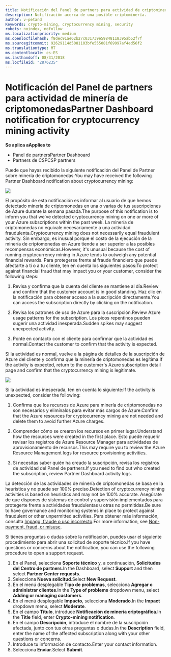 ```yaml
---
title: Notificación del Panel de partners para actividad de criptominería | Panel de partners
description: Notificación acerca de una posible criptominería.
author: v-petand
Keywords: crypto-mining, cryptocurrency mining, security
robots: noindex, nofollow
ms.localizationpriority: medium
ms.openlocfilehash: f8dec91ae62b27c031739e59848118395ab52f7f
ms.sourcegitcommit: 92629114d5081103bfe555081f69997af4ed56f2
ms.translationtype: MT
ms.contentlocale: es-ES
ms.lasthandoff: 08/31/2018
ms.locfileid: "2876235"
---
```

# <a name="partner-dashboard-notification-for-cryptocurrency-mining-activity"></a><span data-ttu-id="85d20-103">Notificación del Panel de partners para actividad de minería de criptomonedas</span><span class="sxs-lookup"><span data-stu-id="85d20-103">Partner Dashboard notification for cryptocurrency mining activity</span></span>

**<span data-ttu-id="85d20-104">Se aplica a</span><span class="sxs-lookup"><span data-stu-id="85d20-104">Applies to</span></span>**

-  <span data-ttu-id="85d20-105">Panel de partners</span><span class="sxs-lookup"><span data-stu-id="85d20-105">Partner Dashboard</span></span>
-  <span data-ttu-id="85d20-106">Partners de CSP</span><span class="sxs-lookup"><span data-stu-id="85d20-106">CSP partners</span></span>

<span data-ttu-id="85d20-107">Puede que hayas recibido la siguiente notificación del Panel de Partner sobre minería de criptomonedas:</span><span class="sxs-lookup"><span data-stu-id="85d20-107">You may have received the following Partner Dashboard notification about cryptocurrency mining:</span></span>
 
![](images/crypto1.png)

<span data-ttu-id="85d20-108">El propósito de esta notificación es informar al usuario de que hemos detectado minería de criptomonedas en una o varias de tus suscripciones de Azure durante la semana pasada.</span><span class="sxs-lookup"><span data-stu-id="85d20-108">The purpose of this notification is to inform you that we've detected cryptocurrency mining on one or more of your Azure subscriptions within the past week.</span></span> <span data-ttu-id="85d20-109">La minería de criptomonedas no equivale necesariamente a una actividad fraudulenta.</span><span class="sxs-lookup"><span data-stu-id="85d20-109">Cryptocurrency mining does not necessarily equal fraudulent activity.</span></span> <span data-ttu-id="85d20-110">Sin embargo, es inusual porque el costo de la ejecución de la minería de criptomonedas en Azure tiende a ser superior a las posibles recompensas económicas.</span><span class="sxs-lookup"><span data-stu-id="85d20-110">However, it's unusual because the cost of running cryptocurrency mining in Azure tends to outweigh any potential financial rewards.</span></span> <span data-ttu-id="85d20-111">Para protegerse frente al fraude financiero que puede afectarte a ti o a tu cliente, ten en cuenta los siguientes pasos:</span><span class="sxs-lookup"><span data-stu-id="85d20-111">To protect against financial fraud that may impact you or your customer, consider the following steps:</span></span>

1.  <span data-ttu-id="85d20-112">Revisa y confirma que la cuenta del cliente se mantiene al día.</span><span class="sxs-lookup"><span data-stu-id="85d20-112">Review and confirm that the customer account is in good standing.</span></span> <span data-ttu-id="85d20-113">Haz clic en la notificación para obtener acceso a la suscripción directamente.</span><span class="sxs-lookup"><span data-stu-id="85d20-113">You can access the subscription directly by clicking on the notification.</span></span>

2.  <span data-ttu-id="85d20-114">Revisa los patrones de uso de Azure para la suscripción.</span><span class="sxs-lookup"><span data-stu-id="85d20-114">Review Azure usage patterns for the subscription.</span></span> <span data-ttu-id="85d20-115">Los picos repentinos pueden sugerir una actividad inesperada.</span><span class="sxs-lookup"><span data-stu-id="85d20-115">Sudden spikes may suggest unexpected activity.</span></span>

3.  <span data-ttu-id="85d20-116">Ponte en contacto con el cliente para confirmar que la actividad es normal.</span><span class="sxs-lookup"><span data-stu-id="85d20-116">Contact the customer to confirm that the activity is expected.</span></span>

<span data-ttu-id="85d20-117">Si la actividad es normal, vuelve a la página de detalles de la suscripción de Azure del cliente y confirma que la minería de criptomonedas es legítima.</span><span class="sxs-lookup"><span data-stu-id="85d20-117">If the activity is expected, return to the customer's Azure subscription detail page and confirm that the cryptocurrency mining is legitimate.</span></span> 


![](images/crypto2.png)

<span data-ttu-id="85d20-118">Si la actividad es inesperada, ten en cuenta lo siguiente:</span><span class="sxs-lookup"><span data-stu-id="85d20-118">If the activity is unexpected, consider the following:</span></span>

1.  <span data-ttu-id="85d20-119">Confirma que los recursos de Azure para minería de criptomonedas no son necesarios y elimínalos para evitar más cargos de Azure.</span><span class="sxs-lookup"><span data-stu-id="85d20-119">Confirm that the Azure resources for cryptocurrency mining are not needed and delete them to avoid further Azure charges.</span></span>

2.  <span data-ttu-id="85d20-120">Comprender cómo se crearon los recursos en primer lugar.</span><span class="sxs-lookup"><span data-stu-id="85d20-120">Understand how the resources were created in the first place.</span></span> <span data-ttu-id="85d20-121">Esto puede requerir revisar los registros de Azure Resource Manager para actividades de aprovisionamiento de recursos.</span><span class="sxs-lookup"><span data-stu-id="85d20-121">This may require you to review the Azure Resource Management logs for resource provisioning activities.</span></span>

3.  <span data-ttu-id="85d20-122">Si necesitas saber quién ha creado la suscripción, revisa los registros de actividad del Panel de partners.</span><span class="sxs-lookup"><span data-stu-id="85d20-122">If you need to find out who created the subscription, review Partner Dashboard activity logs.</span></span>

<span data-ttu-id="85d20-123">La detección de las actividades de minería de criptomonedas se basa en la heurística y no puede ser 100% preciso.</span><span class="sxs-lookup"><span data-stu-id="85d20-123">Detection of cryptocurrency mining activities is based on heuristics and may not be 100% accurate.</span></span> <span data-ttu-id="85d20-124">Asegúrate de que dispones de sistemas de control y supervisión implementados para protegerte frente a actividades fraudulentas u otras no permitidas.</span><span class="sxs-lookup"><span data-stu-id="85d20-124">Be sure to have governance and monitoring systems in place to protect against fraudulent or other unpermitted activities.</span></span> <span data-ttu-id="85d20-125">Para obtener más información, consulta [Impago, fraude o uso incorrecto](https://docs.microsoft.com/partner-center/non-payment--fraud--or-misuse).</span><span class="sxs-lookup"><span data-stu-id="85d20-125">For more information, see [Non-payment, fraud, or misuse](https://docs.microsoft.com/partner-center/non-payment--fraud--or-misuse).</span></span>

<span data-ttu-id="85d20-126">Si tienes preguntas o dudas sobre la notificación, puedes usar el siguiente procedimiento para abrir una solicitud de soporte técnico.</span><span class="sxs-lookup"><span data-stu-id="85d20-126">If you have questions or concerns about the notification, you can use the following procedure to open a support request.</span></span>

1.  <span data-ttu-id="85d20-127">En el Panel, selecciona **Soporte técnico** y, a continuación, **Solicitudes del Centro de partners**.</span><span class="sxs-lookup"><span data-stu-id="85d20-127">In the Dashboard, select **Support** and then select **Partner Center requests**.</span></span>
3.  <span data-ttu-id="85d20-128">Selecciona **Nueva solicitud**.</span><span class="sxs-lookup"><span data-stu-id="85d20-128">Select **New Request**.</span></span> 
4.  <span data-ttu-id="85d20-129">En el menú desplegable **Tipo de problemas**, selecciona **Agregar o administrar clientes**.</span><span class="sxs-lookup"><span data-stu-id="85d20-129">In the **Type of problems** dropdown menu, select **Adding or managing customers**.</span></span>
5.  <span data-ttu-id="85d20-130">En el menú desplegable **Impacto**, selecciona **Moderado**.</span><span class="sxs-lookup"><span data-stu-id="85d20-130">In the **Impact** dropdown menu, select **Moderate**.</span></span>
6.  <span data-ttu-id="85d20-131">En el campo **Título**, introduce **Notificación de minería criptográfica**.</span><span class="sxs-lookup"><span data-stu-id="85d20-131">In the **Title** field, enter **Crypto-mining notification**.</span></span>
7.  <span data-ttu-id="85d20-132">En el campo **Descripción**, introduce el nombre de la suscripción afectada, junto con tus otras preguntas o dudas.</span><span class="sxs-lookup"><span data-stu-id="85d20-132">In the **Description** field, enter the name of the affected subscription along with your other questions or concerns.</span></span> 
8.  <span data-ttu-id="85d20-133">Introduce tu información de contacto.</span><span class="sxs-lookup"><span data-stu-id="85d20-133">Enter your contact information.</span></span>
9.  <span data-ttu-id="85d20-134">Selecciona **Enviar**.</span><span class="sxs-lookup"><span data-stu-id="85d20-134">Select **Submit**.</span></span>



